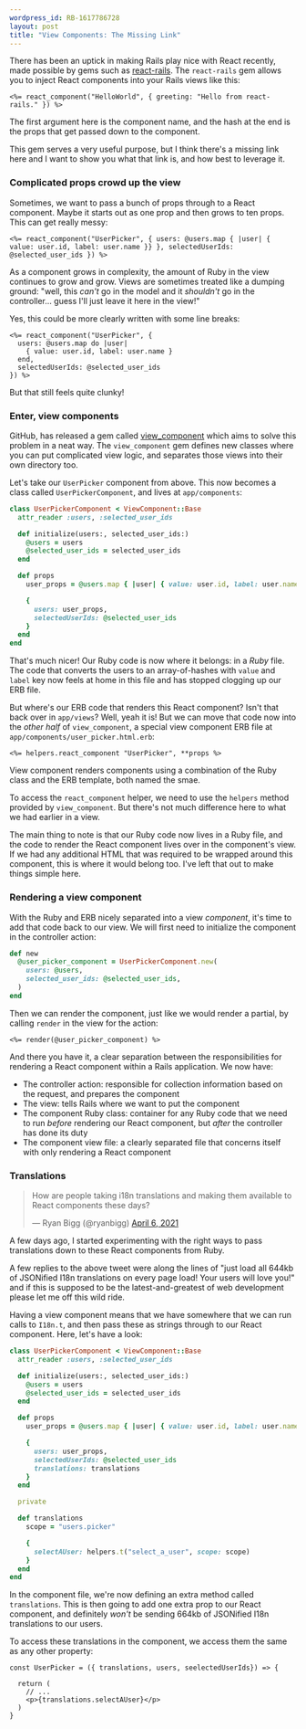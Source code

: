 ```yaml
---
wordpress_id: RB-1617786728
layout: post
title: "View Components: The Missing Link"
---
```


There has been an uptick in making Rails play nice with React recently, made possible by gems such as [react-rails](https://github.com/reactjs/react-rails). The `react-rails` gem allows you to inject React components into your Rails views like this:

```erb
<%= react_component("HelloWorld", { greeting: "Hello from react-rails." }) %>
```

The first argument here is the component name, and the hash at the end is the props that get passed down to the component.

This gem serves a very useful purpose, but I think there's a missing link here and I want to show you what that link is, and how best to leverage it.

### Complicated props crowd up the view

Sometimes, we want to pass a bunch of props through to a React component. Maybe it starts out as one prop and then grows to ten props. This can get really messy:

```erb
<%= react_component("UserPicker", { users: @users.map { |user| { value: user.id, label: user.name }} }, selectedUserIds: @selected_user_ids }) %>
```

As a component grows in complexity, the amount of Ruby in the view continues to grow and grow. Views are sometimes treated like a dumping ground: "well, this _can't_ go in the model and it _shouldn't_ go in the controller... guess I'll just leave it here in the view!"

Yes, this could be more clearly written with some line breaks:

```erb
<%= react_component("UserPicker", {
  users: @users.map do |user|
    { value: user.id, label: user.name }
  end,
  selectedUserIds: @selected_user_ids
}) %>
```

But that still feels quite clunky!

### Enter, view components

GitHub, has released a gem called [view_component](https://github.com/github/view_component/) which aims to solve this problem in a neat way. The `view_component` gem defines new classes where you can put complicated view logic, and separates those views into their own directory too.

Let's take our `UserPicker` component from above. This now becomes a class called `UserPickerComponent`, and lives at `app/components`:

```ruby
class UserPickerComponent < ViewComponent::Base
  attr_reader :users, :selected_user_ids

  def initialize(users:, selected_user_ids:)
    @users = users
    @selected_user_ids = selected_user_ids
  end

  def props
    user_props = @users.map { |user| { value: user.id, label: user.name } }

    {
      users: user_props,
      selectedUserIds: @selected_user_ids
    }
  end
end
```

That's much nicer! Our Ruby code is now where it belongs: in a _Ruby_ file. The code that converts the users to an array-of-hashes with `value` and `label` key now feels at home in this file and has stopped clogging up our ERB file.

But where's our ERB code that renders this React component? Isn't that back over in `app/views`? Well, yeah it is! But we can move that code now into the _other half_ of `view_component`, a special view component ERB file at `app/components/user_picker.html.erb`:

```erb
<%= helpers.react_component "UserPicker", **props %>
```

View component renders components using a combination of the Ruby class and the ERB template, both named the smae.

To access the `react_component` helper, we need to use the `helpers` method provided by `view_component`. But there's not much difference here to what we had earlier in a view.

The main thing to note is that our Ruby code now lives in a Ruby file, and the code to render the React component lives over in the component's view. If we had any additional HTML that was required to be wrapped around this component, this is where it would belong too. I've left that out to make things simple here.

### Rendering a view component

With the Ruby and ERB nicely separated into a view _component_, it's time to add that code back to our view. We will first need to initialize the component in the controller action:

```ruby
def new
  @user_picker_component = UserPickerComponent.new(
    users: @users,
    selected_user_ids: @selected_user_ids,
  )
end
```

Then we can render the component, just like we would render a partial, by calling `render` in the view for the action:

```erb
<%= render(@user_picker_component) %>
```

And there you have it, a clear separation between the responsibilities for rendering a React component within a Rails application. We now have:

* The controller action: responsible for collection information based on the request, and prepares the component
* The view: tells Rails where we want to put the component
* The component Ruby class: container for any Ruby code that we need to run _before_ rendering our React component, but _after_ the controller has done its duty
* The component view file: a clearly separated file that concerns itself with only rendering a React component

### Translations

<blockquote class="twitter-tweet"><p lang="en" dir="ltr">How are people taking i18n translations and making them available to React components these days?</p>&mdash; Ryan Bigg (@ryanbigg) <a href="https://twitter.com/ryanbigg/status/1379259002731646979?ref_src=twsrc%5Etfw">April 6, 2021</a></blockquote> <script async src="https://platform.twitter.com/widgets.js" charset="utf-8"></script>

A few days ago, I started experimenting with the right ways to pass translations down to these React components from Ruby.

A few replies to the above tweet were along the lines of "just load all 644kb of JSONified I18n translations on every page load! Your users will love you!" and if this is supposed to be the latest-and-greatest of web development please let me off this wild ride.

Having a view component means that we have somewhere that we can run calls to `I18n.t`, and then pass these as strings through to our React component. Here, let's have a look:

```ruby
class UserPickerComponent < ViewComponent::Base
  attr_reader :users, :selected_user_ids

  def initialize(users:, selected_user_ids:)
    @users = users
    @selected_user_ids = selected_user_ids
  end

  def props
    user_props = @users.map { |user| { value: user.id, label: user.name } }

    {
      users: user_props,
      selectedUserIds: @selected_user_ids
      translations: translations
    }
  end

  private

  def translations
    scope = "users.picker"

    {
      selectAUser: helpers.t("select_a_user", scope: scope)
    }
  end
end
```

In the component file, we're now defining an extra method called `translations`. This is then going to add one extra prop to our React component, and definitely _won't_ be sending 664kb of JSONified I18n translations to our users.

To access these translations in the component, we access them the same as any other property:

```tsx
const UserPicker = ({ translations, users, seelectedUserIds}) => {

  return (
    // ...
    <p>{translations.selectAUser}</p>
  )
}
```
